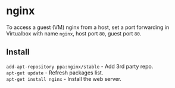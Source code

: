 # nginx

To access a guest (VM) nginx from a host, set a port forwarding in Virtualbox with name `nginx`, host port `80`, guest port `80`.

## Install
`add-apt-repository ppa:nginx/stable` - Add 3rd party repo.  
`apt-get update` - Refresh packages list.  
`apt-get install nginx` - Install the web server.  
